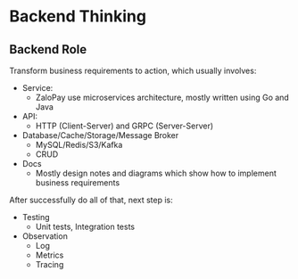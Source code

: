 # Backend Thinking

## Backend Role

Transform business requirements to action, which usually involves:

- Service:
  - ZaloPay use microservices architecture, mostly written using Go and Java
- API:
  - HTTP (Client-Server) and GRPC (Server-Server)
- Database/Cache/Storage/Message Broker
  - MySQL/Redis/S3/Kafka
  - CRUD
- Docs
  - Mostly design notes and diagrams which show how to implement business
    requirements

After successfully do all of that, next step is:

- Testing
  - Unit tests, Integration tests
- Observation
  - Log
  - Metrics
  - Tracing
